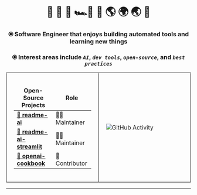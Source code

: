 <div align="center">

# 🌊&nbsp;🌴&nbsp;🏰&nbsp;🏎️💨&nbsp;🛫&nbsp;🌎&nbsp;🌍&nbsp;🌏&nbsp;🛬
### ⦿ Software Engineer that enjoys building automated tools and learning new things
### ⦿ Interest areas include *`AI`*, *`dev tools`*, *`open-source`*, and *`best practices`*

<!--
[![Repo Name](https://img.shields.io/badge/Repo-README--AI-6272a4?style=for-the-badge&labelColor=44475a)](https://github.com/eli64s/README-AI)
[![Stars](https://custom-icon-badges.demolab.com/github/stars/eli64s/README-AI?color=6272a4&style=for-the-badge&labelColor=44475a&logo=star)](https://github.com/eli64s/README-AI?tab=repositories&sort=stargazers)
[![Forks](https://custom-icon-badges.demolab.com/github/forks/eli64s/README-AI?color=6272a4&style=for-the-badge&labelColor=44475a&logo=fork)](https://github.com/eli64s/README-AI?tab=repositories&sort=stargazers)

![GitHub Activity](https://github-profile-summary-cards.vercel.app/api/cards/stats?username=eli64s&theme=dracula)
-->

<table>
  <tr>
    <!-- Box 1 -->
    <td style="border: 1px solid black; padding: 20px; width: 50%;">
      <table>
        <thead align="center">
          <tr style="border: none;">
            <td><b>Open-Source Projects</b></td>
            <td><b>Role</b></td>
          </tr>
        </thead>
        <tbody>
          <tr>
            <td><a href="https://github.com/eli64s/readme-ai"><b>🚀 readme-ai</b></a></td>
            <td>🧑‍💻 Maintainer</td>
          </tr>
          <tr>
            <td><a href="https://readmeai.streamlit.app/"><b>🎈 readme-ai-streamlit</b></a></td>
            <td>🧑‍💻 Maintainer</td>
          </tr>
          <tr>
            <td><a href="https://cookbook.openai.com/examples/code_search_using_embeddings"><b>🤖 openai-cookbook</b></a></td>
            <td>🤝 Contributor</td>
          </tr>
        </tbody>
      </table>
    </td>
    <td style="border: 1px solid black; padding: 20px; width: 50%;">
      <img src="https://github-profile-summary-cards.vercel.app/api/cards/stats?username=eli64s&theme=dracula" alt="GitHub Activity" />
    </td>
  </tr>
</table>

---

